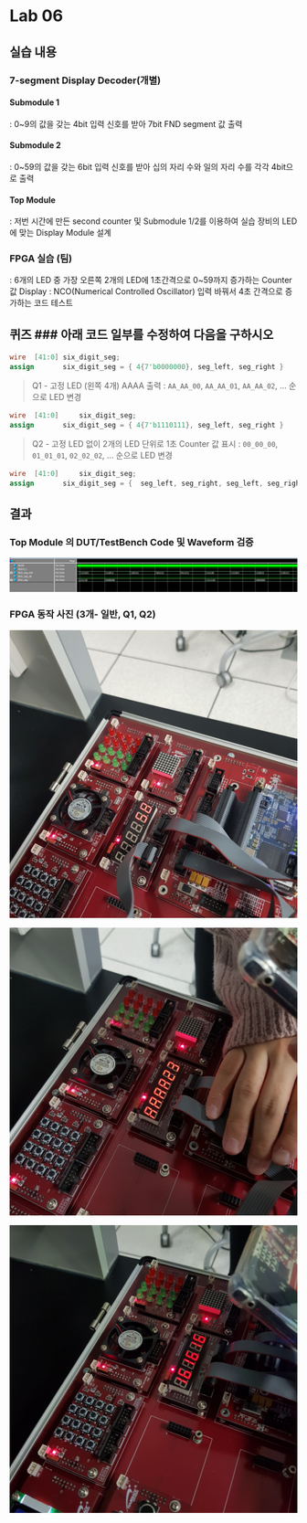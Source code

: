 # Lab 06
## 실습 내용
### **7-segment Display Decoder(개별)**
#### **Submodule 1**
: 0~9의 값을 갖는 4bit 입력 신호를 받아 7bit FND segment 값 출력
#### **Submodule 2**
: 0~59의 값을 갖는 6bit 입력 신호를 받아 십의 자리 수와 일의 자리 수를 각각 4bit으로 출력
#### **Top Module** 
: 저번 시간에 만든 second counter  및 Submodule 1/2를 이용하여 실습 장비의 LED에 맞는 Display Module 설계

### FPGA 실습 (팀)
 : 6개의 LED 중 가장 오른쪽 2개의 LED에 1초간격으로 0~59까지 증가하는 Counter 값 Display
: NCO(Numerical Controlled Oscillator) 입력 바꿔서 4초 간격으로 증가하는 코드 테스트

## 퀴즈 ### 아래 코드 일부를 수정하여 다음을 구하시오 

```verilog 
wire  [41:0] six_digit_seg; 
assign       six_digit_seg = { 4{7'b0000000}, seg_left, seg_right }
``` 

> Q1 - 고정 LED (왼쪽 4개) AAAA 출력 : `AA_AA_00`, `AA_AA_01`, `AA_AA_02`, … 순으로 LED 변경

```verilog
wire  [41:0]	 six_digit_seg; 
assign       six_digit_seg = { 4{7'b1110111}, seg_left, seg_right }
``` 

> Q2 - 고정 LED 없이 2개의 LED 단위로 1초 Counter 값 표시 : `00_00_00`, `01_01_01`, `02_02_02`, … 순으로 LED 변경

```verilog
wire  [41:0]	 six_digit_seg; 
assign       six_digit_seg = {  seg_left, seg_right, seg_left, seg_right, seg_left, seg_right }
``` 


## 결과 

### **Top Module 의 DUT/TestBench Code 및 Waveform 검증**

![](https://github.com/yuminchoi/LogicDesign/blob/master/practice06/picture/waveform.PNG)

### **FPGA 동작 사진 (3개- 일반, Q1, Q2)**

![](https://github.com/yuminchoi/LogicDesign/blob/master/practice06/picture/fpga.jpg)

![](https://github.com/yuminchoi/LogicDesign/blob/master/practice06/picture/quiz01.jpg)

![](https://github.com/yuminchoi/LogicDesign/blob/master/practice06/picture/quiz02.jpg)


